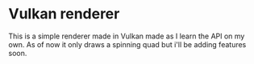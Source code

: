 # Vulkan renderer

This is a simple renderer made in Vulkan made as I learn the API on my own.
 As of now it only draws a spinning quad but i'll be adding features soon. 